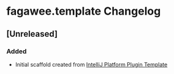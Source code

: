 <!-- Keep a Changelog guide -> https://keepachangelog.com -->

# fagawee.template Changelog

## [Unreleased]
### Added
- Initial scaffold created from [IntelliJ Platform Plugin Template](https://github.com/JetBrains/intellij-platform-plugin-template)

